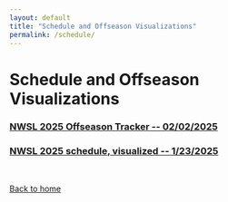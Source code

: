 ```yaml
---
layout: default
title: "Schedule and Offseason Visualizations"
permalink: /schedule/
---
```


# Schedule and Offseason Visualizations

### [NWSL 2025 Offseason Tracker -- 02/02/2025](schedule/offseason.html)

### [NWSL 2025 schedule, visualized -- 1/23/2025](schedule.html)

&nbsp;
&nbsp;
&nbsp;

[Back to home](https://ajsportstat.github.io/nwsl-2025)
